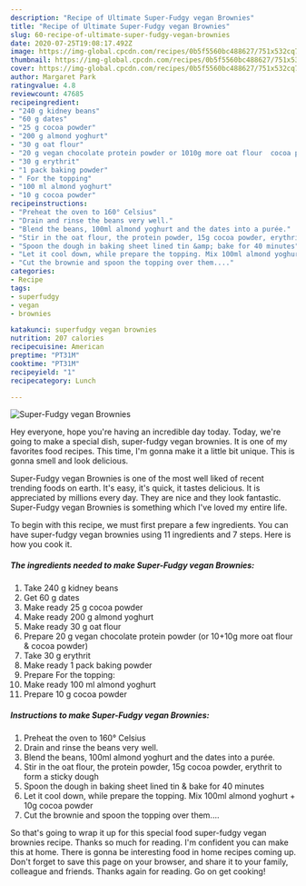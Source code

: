 ```yaml
---
description: "Recipe of Ultimate Super-Fudgy vegan Brownies"
title: "Recipe of Ultimate Super-Fudgy vegan Brownies"
slug: 60-recipe-of-ultimate-super-fudgy-vegan-brownies
date: 2020-07-25T19:08:17.492Z
image: https://img-global.cpcdn.com/recipes/0b5f5560bc488627/751x532cq70/super-fudgy-vegan-brownies-recipe-main-photo.jpg
thumbnail: https://img-global.cpcdn.com/recipes/0b5f5560bc488627/751x532cq70/super-fudgy-vegan-brownies-recipe-main-photo.jpg
cover: https://img-global.cpcdn.com/recipes/0b5f5560bc488627/751x532cq70/super-fudgy-vegan-brownies-recipe-main-photo.jpg
author: Margaret Park
ratingvalue: 4.8
reviewcount: 47685
recipeingredient:
- "240 g kidney beans"
- "60 g dates"
- "25 g cocoa powder"
- "200 g almond yoghurt"
- "30 g oat flour"
- "20 g vegan chocolate protein powder or 1010g more oat flour  cocoa powder"
- "30 g erythrit"
- "1 pack baking powder"
- " For the topping"
- "100 ml almond yoghurt"
- "10 g cocoa powder"
recipeinstructions:
- "Preheat the oven to 160° Celsius"
- "Drain and rinse the beans very well."
- "Blend the beans, 100ml almond yoghurt and the dates into a purée."
- "Stir in the oat flour, the protein powder, 15g cocoa powder, erythrit to form a sticky dough"
- "Spoon the dough in baking sheet lined tin &amp; bake for 40 minutes"
- "Let it cool down, while prepare the topping. Mix 100ml almond yoghurt + 10g cocoa powder"
- "Cut the brownie and spoon the topping over them...."
categories:
- Recipe
tags:
- superfudgy
- vegan
- brownies

katakunci: superfudgy vegan brownies 
nutrition: 207 calories
recipecuisine: American
preptime: "PT31M"
cooktime: "PT31M"
recipeyield: "1"
recipecategory: Lunch

---
```



![Super-Fudgy vegan Brownies](https://img-global.cpcdn.com/recipes/0b5f5560bc488627/751x532cq70/super-fudgy-vegan-brownies-recipe-main-photo.jpg)

Hey everyone, hope you're having an incredible day today. Today, we're going to make a special dish, super-fudgy vegan brownies. It is one of my favorites food recipes. This time, I'm gonna make it a little bit unique. This is gonna smell and look delicious.

Super-Fudgy vegan Brownies is one of the most well liked of recent trending foods on earth. It's easy, it's quick, it tastes delicious. It is appreciated by millions every day. They are nice and they look fantastic. Super-Fudgy vegan Brownies is something which I've loved my entire life.




To begin with this recipe, we must first prepare a few ingredients. You can have super-fudgy vegan brownies using 11 ingredients and 7 steps. Here is how you cook it.

<!--inarticleads1-->

##### The ingredients needed to make Super-Fudgy vegan Brownies:

1. Take 240 g kidney beans
1. Get 60 g dates
1. Make ready 25 g cocoa powder
1. Make ready 200 g almond yoghurt
1. Make ready 30 g oat flour
1. Prepare 20 g vegan chocolate protein powder (or 10+10g more oat flour &amp; cocoa powder)
1. Take 30 g erythrit
1. Make ready 1 pack baking powder
1. Prepare  For the topping:
1. Make ready 100 ml almond yoghurt
1. Prepare 10 g cocoa powder




<!--inarticleads2-->

##### Instructions to make Super-Fudgy vegan Brownies:

1. Preheat the oven to 160° Celsius
1. Drain and rinse the beans very well.
1. Blend the beans, 100ml almond yoghurt and the dates into a purée.
1. Stir in the oat flour, the protein powder, 15g cocoa powder, erythrit to form a sticky dough
1. Spoon the dough in baking sheet lined tin &amp; bake for 40 minutes
1. Let it cool down, while prepare the topping. Mix 100ml almond yoghurt + 10g cocoa powder
1. Cut the brownie and spoon the topping over them....




So that's going to wrap it up for this special food super-fudgy vegan brownies recipe. Thanks so much for reading. I'm confident you can make this at home. There is gonna be interesting food in home recipes coming up. Don't forget to save this page on your browser, and share it to your family, colleague and friends. Thanks again for reading. Go on get cooking!
